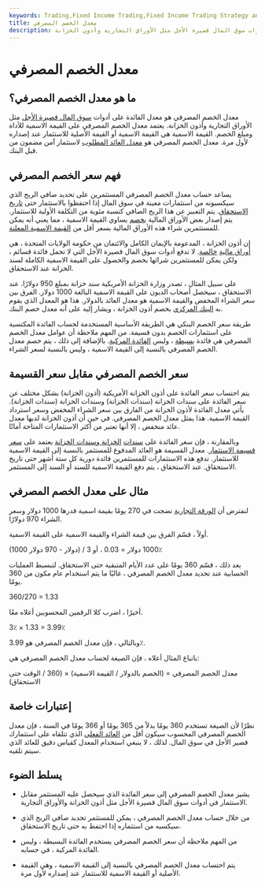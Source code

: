 ```yaml
---
keywords: Trading,Fixed Income Trading,Fixed Income Trading Strategy and Education,Strategy and Education
title: معدل الخصم المصرفي
description: معدل الخصم المصرفي هو معدل الفائدة الذي يكسبه المستثمرون على أدوات سوق المال قصيرة الأجل مثل الأوراق التجارية وأذون الخزانة.
---
```


# معدل الخصم المصرفي
## ما هو معدل الخصم المصرفي؟

معدل الخصم المصرفي هو معدل الفائدة على أدوات [سوق المال قصيرة الأجل](/moneymarket) مثل الأوراق التجارية وأذون الخزانة. يعتمد معدل الخصم المصرفي على القيمة الاسمية للأداة ومبلغ الخصم. القيمة الاسمية هي القيمة الاسمية أو القيمة الأصلية للاستثمار عند إصداره لأول مرة. معدل الخصم المصرفي هو [معدل العائد المطلوب](/rateofreturn) لاستثمار آمن مضمون من قبل البنك.

## فهم سعر الخصم المصرفي

يساعد حساب معدل الخصم المصرفي المستثمرين على تحديد صافي الربح الذي سيكسبونه من استثمارات معينة في سوق المال إذا احتفظوا بالاستثمار حتى [تاريخ الاستحقاق](/maturity). يتم التعبير عن هذا الربح الصافي كنسبة مئوية من التكلفة الأولية للاستثمار. يتم إصدار بعض الأوراق المالية [بخصم](/at-a-discount) يساوي القيمة الاسمية ، مما يعني أنه يمكن للمستثمرين شراء هذه الأوراق المالية بسعر أقل من [القيمة الاسمية المعلنة](/parvalue).

إن أذون الخزانة ، المدعومة بالإيمان الكامل والائتمان من حكومة الولايات المتحدة ، هي [أوراق مالية](/pure_discount_instrument) [خالصة](/pure_discount_instrument). لا تدفع أدوات سوق المال قصيرة الأجل التي لا تحمل فائدة قسائم ، ولكن يمكن للمستثمرين شرائها بخصم والحصول على القيمة الاسمية الكاملة لسند الخزانة عند الاستحقاق.

على سبيل المثال ، تصدر وزارة الخزانة الأمريكية سند خزانة بمبلغ 950 دولارًا. عند الاستحقاق ، سيحصل أصحاب الديون على القيمة الاسمية البالغة 1000 دولار. الفرق بين سعر الشراء المخفض والقيمة الاسمية هو معدل العائد بالدولار. هذا هو المعدل الذي يقوم به [البنك المركزي](/centralbank) بخصم أذون الخزانة ، ويشار إليه على أنه معدل خصم البنك.

طريقة سعر الخصم البنكي هي الطريقة الأساسية المستخدمة لحساب الفائدة المكتسبة على استثمارات الخصم بدون قسيمة. من المهم ملاحظة أن عوامل معدل الخصم المصرفي هي فائدة [بسيطة](/simple_interest) ، وليس [الفائدة المركبة](/compoundinterest). بالإضافة إلى ذلك ، يتم خصم معدل الخصم المصرفي بالنسبة إلى القيمة الاسمية ، وليس بالنسبة لسعر الشراء.

## سعر الخصم المصرفي مقابل سعر القسيمة

يتم احتساب سعر الفائدة على أذون الخزانة الأمريكية (أذون الخزانة) بشكل مختلف عن سعر الفائدة على سندات الخزانة (سندات الخزانة) وسندات الخزانة (سندات الخزانة). يأتي معدل الفائدة لأذون الخزانة من الفارق بين سعر الشراء المخفض وسعر استرداد القيمة الاسمية. هذا يمثل معدل الخصم المصرفي. في حين أن أذون الخزانة لديها معدل عائد منخفض ، إلا أنها تعتبر من أكثر الاستثمارات المتاحة أمانًا.

وبالمقارنة ، فإن سعر الفائدة على [سندات](/treasurynote) [الخزانة وسندات الخزانة](/treasurybond) يعتمد على [سعر](/coupon-rate) [قسيمة الاستثمار](/coupon-rate). معدل القسيمة هو العائد المدفوع للمستثمر بالنسبة إلى القيمة الاسمية للاستثمار. تدفع هذه الاستثمارات للمستثمرين فائدة دورية كل ستة أشهر حتى تاريخ الاستحقاق. عند الاستحقاق ، يتم دفع القيمة الاسمية للسند أو السند إلى المستثمر.

## مثال على معدل الخصم المصرفي

لنفترض أن [الورقة التجارية](/commercialpaper) نضجت في 270 يومًا بقيمة اسمية قدرها 1000 دولار وسعر الشراء 970 دولارًا.

أولاً ، قسّم الفرق بين قيمة الشراء والقيمة الاسمية على القيمة الاسمية.

(1000 دولار - 970 دولار) / 1000 دولار = 0.03 ، أو 3٪

بعد ذلك ، قسّم 360 يومًا على عدد الأيام المتبقية حتى الاستحقاق. لتبسيط العمليات الحسابية عند تحديد معدل الخصم المصرفي ، غالبًا ما يتم استخدام عام مكون من 360 يومًا.

360/270 = 1.33

أخيرًا ، اضرب كلا الرقمين المحسوبين أعلاه معًا.

3٪ × 1.33 = 3.99٪

وبالتالي ، فإن معدل الخصم المصرفي هو 3.99٪.

باتباع المثال أعلاه ، فإن الصيغة لحساب معدل الخصم المصرفي هي:

معدل الخصم المصرفي = (الخصم بالدولار / القيمة الاسمية) × (360 / الوقت حتى الاستحقاق)

## إعتبارات خاصة

نظرًا لأن الصيغة تستخدم 360 يومًا بدلاً من 365 يومًا أو 366 يومًا في السنة ، فإن معدل الخصم المصرفي المحسوب سيكون أقل من [العائد الفعلي](/yield) الذي تتلقاه على استثمارك قصير الأجل في سوق المال. لذلك ، لا ينبغي استخدام المعدل كقياس دقيق للعائد الذي سيتم تلقيه.

## يسلط الضوء

- يشير معدل الخصم المصرفي إلى سعر الفائدة الذي سيحصل عليه المستثمر مقابل الاستثمار في أدوات سوق المال قصيرة الأجل مثل أذون الخزانة والأوراق التجارية.

- من خلال حساب معدل الخصم المصرفي ، يمكن للمستثمر تحديد صافي الربح الذي سيكسبه من استثماره إذا احتفظ به حتى تاريخ الاستحقاق.

- من المهم ملاحظة أن سعر الخصم المصرفي يستخدم الفائدة البسيطة ، وليس الفائدة المركبة ، في حسابه.

- يتم احتساب معدل الخصم المصرفي بالنسبة إلى القيمة الاسمية ، وهي القيمة الأصلية أو القيمة الاسمية للاستثمار عند إصداره لأول مرة.


